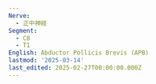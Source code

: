 ```yaml
---
Nerve:
  - 正中神経
Segment:
  - C8
  - T1
English: Abductor Pollicis Brevis (APB)
lastmod: '2025-03-14'
last_edited: 2025-02-27T00:00:00.000Z
---
```



